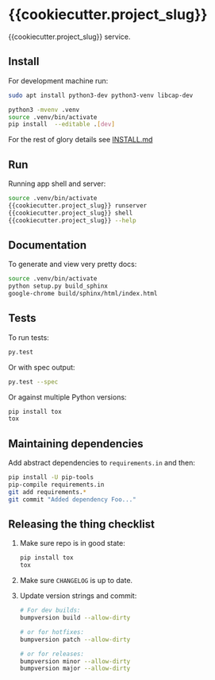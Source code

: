 # {{cookiecutter.project_slug}}

{{cookiecutter.project_slug}} service.

## Install

For development machine run:

~~~sh
sudo apt install python3-dev python3-venv libcap-dev

python3 -mvenv .venv
source .venv/bin/activate
pip install  --editable .[dev]
~~~

For the rest of glory details see [INSTALL.md](INSTALL.md)

## Run

Running app shell and server:

~~~sh
source .venv/bin/activate
{{cookiecutter.project_slug}} runserver
{{cookiecutter.project_slug}} shell
{{cookiecutter.project_slug}} --help
~~~

## Documentation

To generate and view very pretty docs:

~~~sh
source .venv/bin/activate
python setup.py build_sphinx
google-chrome build/sphinx/html/index.html
~~~

## Tests

To run tests:

~~~sh
py.test
~~~

Or with spec output:

~~~sh
py.test --spec
~~~

Or against multiple Python versions:

~~~sh
pip install tox
tox
~~~

## Maintaining dependencies

Add abstract dependencies to `requirements.in` and then:

~~~sh
pip install -U pip-tools
pip-compile requirements.in
git add requirements.*
git commit "Added dependency Foo..."
~~~

## Releasing the thing checklist

1. Make sure repo is in good state:

    ~~~sh
    pip install tox
    tox
    ~~~

2. Make sure `CHANGELOG` is up to date.

3. Update version strings and commit:

    ~~~sh
    # For dev builds:
    bumpversion build --allow-dirty

    # or for hotfixes:
    bumpversion patch --allow-dirty

    # or for releases:
    bumpversion minor --allow-dirty
    bumpversion major --allow-dirty
    ~~~
